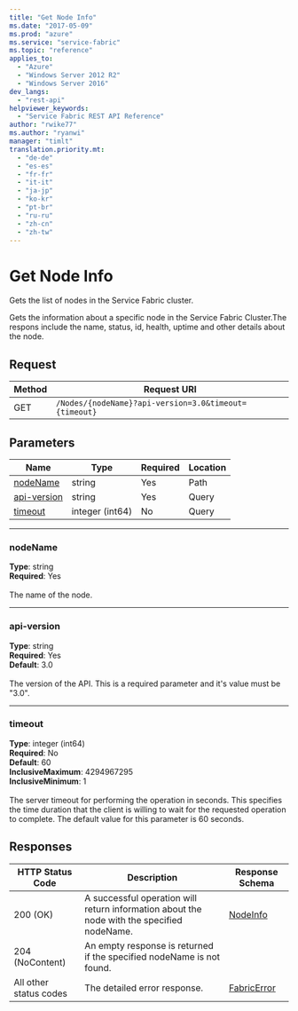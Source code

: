 ```yaml
---
title: "Get Node Info"
ms.date: "2017-05-09"
ms.prod: "azure"
ms.service: "service-fabric"
ms.topic: "reference"
applies_to: 
  - "Azure"
  - "Windows Server 2012 R2"
  - "Windows Server 2016"
dev_langs: 
  - "rest-api"
helpviewer_keywords: 
  - "Service Fabric REST API Reference"
author: "rwike77"
ms.author: "ryanwi"
manager: "timlt"
translation.priority.mt: 
  - "de-de"
  - "es-es"
  - "fr-fr"
  - "it-it"
  - "ja-jp"
  - "ko-kr"
  - "pt-br"
  - "ru-ru"
  - "zh-cn"
  - "zh-tw"
---
```

# Get Node Info
Gets the list of nodes in the Service Fabric cluster.

Gets the information about a specific node in the Service Fabric Cluster.The respons include the name, status, id, health, uptime and other details about the node.

## Request
| Method | Request URI |
| ------ | ----------- |
| GET | `/Nodes/{nodeName}?api-version=3.0&timeout={timeout}` |


## Parameters
| Name | Type | Required | Location |
| --- | --- | --- | --- |
| [nodeName](#nodename) | string | Yes | Path |
| [api-version](#api-version) | string | Yes | Query |
| [timeout](#timeout) | integer (int64) | No | Query |

____
### nodeName
__Type__: string <br/>
__Required__: Yes<br/>
<br/>
The name of the node.

____
### api-version
__Type__: string <br/>
__Required__: Yes<br/>
__Default__: 3.0 <br/>
<br/>
The version of the API. This is a required parameter and it's value must be "3.0".

____
### timeout
__Type__: integer (int64) <br/>
__Required__: No<br/>
__Default__: 60 <br/>
__InclusiveMaximum__: 4294967295 <br/>
__InclusiveMinimum__: 1 <br/>
<br/>
The server timeout for performing the operation in seconds. This specifies the time duration that the client is willing to wait for the requested operation to complete. The default value for this parameter is 60 seconds.

## Responses

| HTTP Status Code | Description | Response Schema |
| --- | --- | --- |
| 200 (OK) | A successful operation will return information about the node with the specified nodeName.<br/> | [NodeInfo](sfclient-v56-model-nodeinfo.md) |
| 204 (NoContent) | An empty response is returned if the specified nodeName is not found.<br/> |  |
| All other status codes | The detailed error response.<br/> | [FabricError](sfclient-v56-model-fabricerror.md) |
